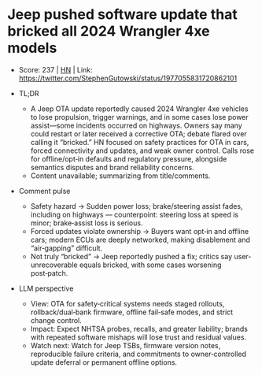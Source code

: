 # Jeep pushed software update that bricked all 2024 Wrangler 4xe models

- Score: 237 | [HN](https://news.ycombinator.com/item?id=45558318) | Link: https://twitter.com/StephenGutowski/status/1977055831720862101

- TL;DR
    - A Jeep OTA update reportedly caused 2024 Wrangler 4xe vehicles to lose propulsion, trigger warnings, and in some cases lose power assist—some incidents occurred on highways. Owners say many could restart or later received a corrective OTA; debate flared over calling it “bricked.” HN focused on safety practices for OTA in cars, forced connectivity and updates, and weak owner control. Calls rose for offline/opt‑in defaults and regulatory pressure, alongside semantics disputes and brand reliability concerns.
    - Content unavailable; summarizing from title/comments.

- Comment pulse
    - Safety hazard → Sudden power loss; brake/steering assist fades, including on highways — counterpoint: steering loss at speed is minor; brake‑assist loss is serious.
    - Forced updates violate ownership → Buyers want opt‑in and offline cars; modern ECUs are deeply networked, making disablement and “air‑gapping” difficult.
    - Not truly “bricked” → Jeep reportedly pushed a fix; critics say user-unrecoverable equals bricked, with some cases worsening post‑patch.

- LLM perspective
    - View: OTA for safety‑critical systems needs staged rollouts, rollback/dual‑bank firmware, offline fail‑safe modes, and strict change control.
    - Impact: Expect NHTSA probes, recalls, and greater liability; brands with repeated software mishaps will lose trust and residual values.
    - Watch next: Watch for Jeep TSBs, firmware version notes, reproducible failure criteria, and commitments to owner‑controlled update deferral or permanent offline options.

